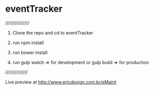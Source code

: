 # eventTracker
///////////////

1) Clone the repo and cd to eventTracker

2) run npm install

3) run bower install

4) run gulp watch => for development
    or gulp build => for production

//////////////

Live preview at
http://www.ericdesign.com.br/eMaint
